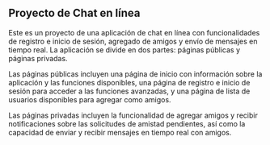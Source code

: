 
## Proyecto de Chat en línea

Este es un proyecto de una aplicación de chat en línea con funcionalidades de registro e inicio de sesión, agregado de amigos y envío de mensajes en tiempo real. La aplicación se divide en dos partes: páginas públicas y páginas privadas.

Las páginas públicas incluyen una página de inicio con información sobre la aplicación y las funciones disponibles, una página de registro e inicio de sesión para acceder a las funciones avanzadas, y una página de lista de usuarios disponibles para agregar como amigos.

Las páginas privadas incluyen la funcionalidad de agregar amigos y recibir notificaciones sobre las solicitudes de amistad pendientes, así como la capacidad de enviar y recibir mensajes en tiempo real con amigos.
